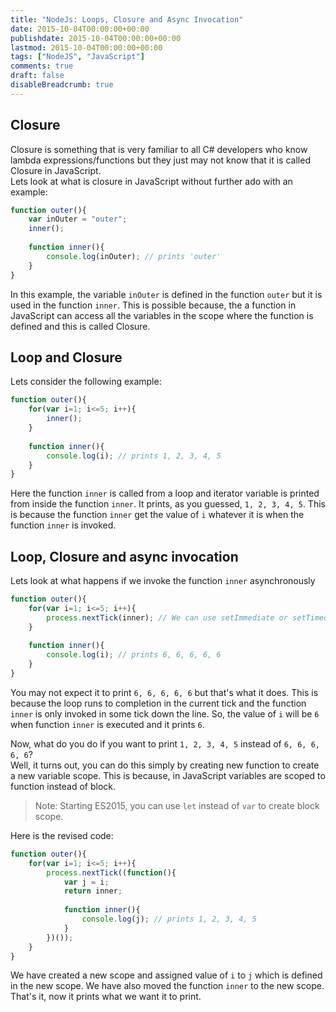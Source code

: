 ```yaml
---
title: "NodeJs: Loops, Closure and Async Invocation"
date: 2015-10-04T00:00:00+00:00
publishdate: 2015-10-04T00:00:00+00:00
lastmod: 2015-10-04T00:00:00+00:00
tags: ["NodeJS", "JavaScript"]
comments: true
draft: false
disableBreadcrumb: true
---
```


## Closure
Closure is something that is very familiar to all C# developers who know lambda expressions/functions but they just may not know that it is called Closure in JavaScript.  
Lets look at what is closure in JavaScript without further ado with an example:

```js
function outer(){
	var inOuter = "outer";
	inner();
	
	function inner(){
		console.log(inOuter); // prints 'outer'
	}
}
```

In this example, the variable `inOuter` is defined in the function `outer` but it is used in the function `inner`. This is possible because, the a function in JavaScript can access all the variables in the scope where the function is defined and this is called Closure.

## Loop and Closure
Lets consider the following example:

```js
function outer(){
	for(var i=1; i<=5; i++){
		inner();
	}
	
	function inner(){
		console.log(i); // prints 1, 2, 3, 4, 5
	}
}
```

Here the function `inner` is called from a loop and iterator variable is printed from inside the function `inner`. It prints, as you guessed, `1, 2, 3, 4, 5`.
This is because the function `inner` get the value of `i` whatever it is when the function `inner` is invoked.

## Loop, Closure and async invocation
Lets look at what happens if we invoke the function `inner` asynchronously

```js
function outer(){
	for(var i=1; i<=5; i++){
		process.nextTick(inner); // We can use setImmediate or setTimeout in browser environment to get similar effect
	}
	
	function inner(){
		console.log(i); // prints 6, 6, 6, 6, 6
	}
}
```

You may not expect it to print `6, 6, 6, 6, 6` but that's what it does. This is because the loop runs to completion in the current tick and the function `inner` is only invoked in some tick down the line.
So, the value of `i` will be `6` when function `inner` is executed and it prints `6`.

Now, what do you do if you want to print `1, 2, 3, 4, 5`  instead of `6, 6, 6, 6, 6`?  
Well, it turns out, you can do this simply by creating new function to create a new variable scope. This is because, in JavaScript variables are scoped to function instead of block.

>Note: Starting ES2015, you can use `let` instead of `var` to create block scope.

Here is the revised code:

```js
function outer(){
	for(var i=1; i<=5; i++){
		process.nextTick((function(){
			var j = i;
			return inner;		
	
			function inner(){
				console.log(j); // prints 1, 2, 3, 4, 5
			}
		})());
	}
}
```

We have created a new scope and assigned value of `i` to `j` which is defined in the new scope. We have also moved the function `inner` to the new scope.  
That's it, now it prints what we want it to print.